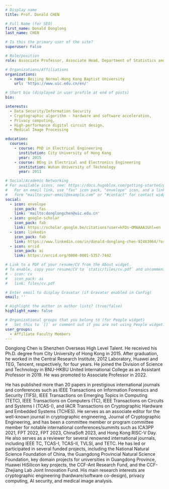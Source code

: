 ```yaml
---
# Display name
title: Prof. Donald CHEN

# Full Name (for SEO)
first_name: Donald Donglong
last_name: CHEN

# Is this the primary user of the site?
superuser: False

# Role/position
role: Associate Professor, Associate Head, Department of Statistics and Data Science

# Organizations/Affiliations
organizations:
  - name: Beijing Normal-Hong Kong Baptist University
    url: 'https://www.uic.edu.cn/en/'

# Short bio (displayed in user profile at end of posts)
bio: 

interests:
  - Data Security/Information Security
  - Cryptographic algorithm - hardware and software acceleration,
  - Privacy computing,
  - High-performance digital circuit design,
  - Medical Image Processing

education:
  courses:
    - course: PhD in Electrical Engineering
      institution: City University of Hong Kong
      year: 2015
    - course: BEng in Electrical and Electronics Engineering
      institution: Wuhan University of Technology
      year: 2011

# Social/Academic Networking
# For available icons, see: https://docs.hugoblox.com/getting-started/page-builder/#icons
#   For an email link, use "fas" icon pack, "envelope" icon, and a link in the
#   form "mailto:your-email@example.com" or "#contact" for contact widget.
social:
  - icon: envelope
    icon_pack: fas
    link: 'mailto:donglongchen@uic.edu.cn'
  - icon: google-scholar
    icon_pack: fab
    link: https://scholar.google.be/citations?user=kFDs-OMAAAAJ&hl=en
  - icon: linkedin
    icon_pack: fab
    link: https://www.linkedin.com/in/donald-donglong-chen-92483064/?originalSubdomain=hk  
  - icon: orcid
    icon_pack: ai
    link: https://orcid.org/0000-0001-5357-7442

# Link to a PDF of your resume/CV from the About widget.
# To enable, copy your resume/CV to `static/files/cv.pdf` and uncomment the lines below.
# - icon: cv
#   icon_pack: ai
#   link: files/cv.pdf

# Enter email to display Gravatar (if Gravatar enabled in Config)
email: ''

# Highlight the author in author lists? (true/false)
highlight_name: false

# Organizational groups that you belong to (for People widget)
#   Set this to `[]` or comment out if you are not using People widget.
user_groups:
  - Affiliate Faculty Members
---
```


Donglong Chen is Shenzhen Overseas High Level Talent. He received his Ph.D. degree from City University of Hong Kong in 2015. After graduation, he worked in the Central Research Institute, 2012 Laboratory, Huawei and TEG, Tencent, respectively, for four years. He joined the Division of Science and Technology in BNU-HKBU United International College as an Assistant Professor in 2019. He was promoted to Associate Professor in 2022.


He has published more than 20 papers in prestigious international journals and conferences such as IEEE Transactions on Information Forensics and Security (TIFS), IEEE Transactions on Emerging Topics in Computing (TETC), IEEE Transactions on Computers (TC), IEEE Transactions on Circuits and Systems I (TCAS-I), and IACR Transactions on Cryptographic Hardware and Embedded Systems (TCHES). He serves as an associate editor for the well-known journal in cryptographic engineering, Journal of Cryptographic Engineering, and has been a committee member or program committee member for notable international conferences/summits such as ICA3PP 2021, FPT 2022, FPT 2023, ChinaSoft 2023, and Hong Kong RISC-V Day. He also serves as a reviewer for several renowned international journals, including IEEE TC, TCAS-I, TCAS-II, TVLSI, and TETC. He has led or participated in several funded projects, including the National Natural Science Foundation of China, the Guangdong Provincial Natural Science Foundation, key domain projects for universities in Guangdong Province, Huawei HiSilicon key projects, the CCF-Ant Research Fund, and the CCF-Zhejiang Lab Joint Innovation Fund. His main research interests are cryptographic engineering (hardware/software co-design), privacy computing, AI security, and medical image analysis.